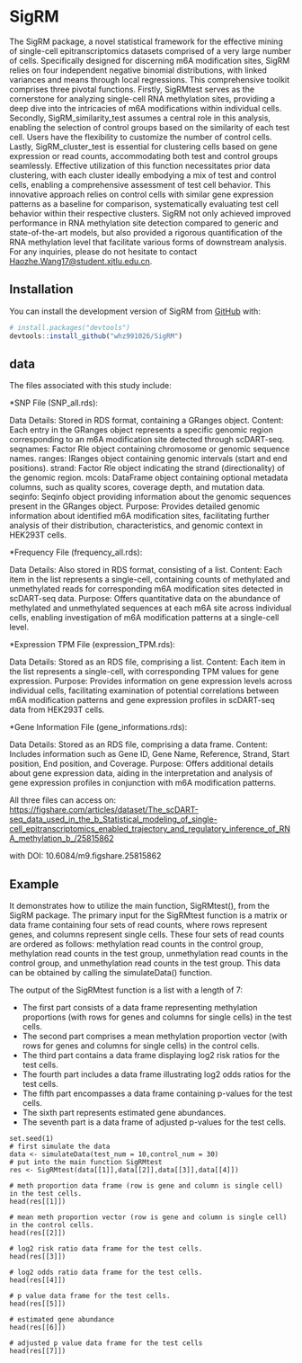 
# SigRM

<!-- badges: start -->
<!-- badges: end -->

The SigRM package, a novel statistical framework for the effective mining of single-cell epitranscriptomics datasets comprised of a very large number of cells.   Specifically designed for discerning m6A modification sites, SigRM relies on four independent negative binomial distributions, with linked variances and means through local regressions.   This comprehensive toolkit comprises three pivotal functions.   Firstly, SigRMtest serves as the cornerstone for analyzing single-cell RNA methylation sites, providing a deep dive into the intricacies of m6A modifications within individual cells.   Secondly, SigRM_similarity_test assumes a central role in this analysis, enabling the selection of control groups based on the similarity of each test cell.   Users have the flexibility to customize the number of control cells.   Lastly, SigRM_cluster_test is essential for clustering cells based on gene expression or read counts, accommodating both test and control groups seamlessly.   Effective utilization of this function necessitates prior data clustering, with each cluster ideally embodying a mix of test and control cells, enabling a comprehensive assessment of test cell behavior.   This innovative approach relies on control cells with similar gene expression patterns as a baseline for comparison, systematically evaluating test cell behavior within their respective clusters.   SigRM not only achieved improved performance in RNA methylation site detection compared to generic and state-of-the-art models, but also provided a rigorous quantification of the RNA methylation level that facilitate various forms of downstream analysis.  For any inquiries, please do not hesitate to contact Haozhe.Wang17@student.xjtlu.edu.cn.


## Installation

You can install the development version of SigRM from [GitHub](https://github.com/) with:

``` r
# install.packages("devtools")
devtools::install_github("whz991026/SigRM")
```

## data

The files associated with this study include:

*SNP File (SNP_all.rds):

Data Details: Stored in RDS format, containing a GRanges object.
Content: Each entry in the GRanges object represents a specific genomic region corresponding to an m6A modification site detected through scDART-seq.
seqnames: Factor Rle object containing chromosome or genomic sequence names.
ranges: IRanges object containing genomic intervals (start and end positions).
strand: Factor Rle object indicating the strand (directionality) of the genomic region.
mcols: DataFrame object containing optional metadata columns, such as quality scores, coverage depth, and mutation data.
seqinfo: Seqinfo object providing information about the genomic sequences present in the GRanges object.
Purpose: Provides detailed genomic information about identified m6A modification sites, facilitating further analysis of their distribution, characteristics, and genomic context in HEK293T cells.


*Frequency File (frequency_all.rds):

Data Details: Also stored in RDS format, consisting of a list.
Content: Each item in the list represents a single-cell, containing counts of methylated and unmethylated reads for corresponding m6A modification sites detected in scDART-seq data.
Purpose: Offers quantitative data on the abundance of methylated and unmethylated sequences at each m6A site across individual cells, enabling investigation of m6A modification patterns at a single-cell level.


*Expression TPM File (expression_TPM.rds):

Data Details: Stored as an RDS file, comprising a list.
Content: Each item in the list represents a single-cell, with corresponding TPM values for gene expression.
Purpose: Provides information on gene expression levels across individual cells, facilitating examination of potential correlations between m6A modification patterns and gene expression profiles in scDART-seq data from HEK293T cells.

*Gene Information File (gene_informations.rds):

Data Details: Stored as an RDS file, comprising a data frame.
Content: Includes information such as Gene ID, Gene Name, Reference, Strand, Start position, End position, and Coverage.
Purpose: Offers additional details about gene expression data, aiding in the interpretation and analysis of gene expression profiles in conjunction with m6A modification patterns.




All three files can access on: https://figshare.com/articles/dataset/The_scDART-seq_data_used_in_the_b_Statistical_modeling_of_single-cell_epitranscriptomics_enabled_trajectory_and_regulatory_inference_of_RNA_methylation_b_/25815862

with DOI: 10.6084/m9.figshare.25815862



## Example

It demonstrates how to utilize the main function, SigRMtest(), from the SigRM package. The primary input for the SigRMtest function is a matrix or data frame containing four sets of read counts, where rows represent genes, and columns represent single cells. These four sets of read counts are ordered as follows: methylation read counts in the control group, methylation read counts in the test group, unmethylation read counts in the control group, and unmethylation read counts in the test group. This data can be obtained by calling the simulateData() function.

The output of the SigRMtest function is a list with a length of 7:

* The first part consists of a data frame representing methylation proportions (with rows for genes and columns for single cells) in the test cells.
* The second part comprises a mean methylation proportion vector (with rows for genes and columns for single cells) in the control cells.
* The third part contains a data frame displaying log2 risk ratios for the test cells.
* The fourth part includes a data frame illustrating log2 odds ratios for the test cells.
* The fifth part encompasses a data frame containing p-values for the test cells.
* The sixth part represents estimated gene abundances.
* The seventh part is a data frame of adjusted p-values for the test cells. 


```{r}
set.seed(1)
# first simulate the data
data <- simulateData(test_num = 10,control_num = 30)
# put into the main function SigRMtest
res <- SigRMtest(data[[1]],data[[2]],data[[3]],data[[4]])

# meth proportion data frame (row is gene and column is single cell) in the test cells. 
head(res[[1]])

# mean meth proportion vector (row is gene and column is single cell) in the control cells.
head(res[[2]])

# log2 risk ratio data frame for the test cells. 
head(res[[3]])

# log2 odds ratio data frame for the test cells. 
head(res[[4]])

# p value data frame for the test cells. 
head(res[[5]])

# estimated gene abundance
head(res[[6]])

# adjusted p value data frame for the test cells
head(res[[7]])
```
